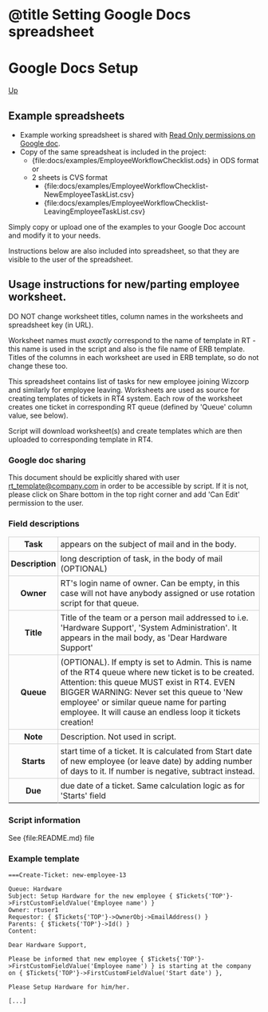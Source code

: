 # @title Setting Google Docs spreadsheet

Google Docs Setup
======================

[Up](CONFIG.md)


Example spreadsheets
----------------------

- Example working spreadsheet is shared with [Read Only permissions on Google doc](https://docs.google.com/spreadsheet/ccc?key=0Ap32LA9s6OPXdFZVVldyS0Y4QnpMUzhjRXB3UmtLZFE&usp=sharing). 
- Copy of the same spreadsheat is included in the project:
  - {file:docs/examples/EmployeeWorkflowChecklist.ods} in ODS format or
  - 2 sheets is CVS format
      - {file:docs/examples/EmployeeWorkflowChecklist-NewEmployeeTaskList.csv} 
      - {file:docs/examples/EmployeeWorkflowChecklist-LeavingEmployeeTaskList.csv} 

Simply copy or upload one of the examples to your Google Doc account and modify it to your needs.


Instructions below are also included into spreadsheet, so that they are visible to the user of the spreadsheet.

Usage instructions for new/parting employee worksheet. 
--------------------------------------------



DO NOT change worksheet titles, column names in the worksheets and spreadsheet key (in URL).

Worksheet names must *exactly* correspond to the name of template in RT - this name is used in the script and also is the file name of ERB template.
Titles of the columns in each worksheet are  used in ERB template, so do not change these too.


This spreadsheet contains list of tasks for new employee joining Wizcorp and similarly for employee leaving. 
Worksheets are used as source for creating templates of tickets in RT4 system. Each row of the worksheet creates one ticket in corresponding RT queue (defined by 'Queue' column value, see below).

Script will download worksheet(s) and create templates which are then uploaded to corresponding template in RT4. 


### Google doc sharing


This document should be explicitly shared with user rt_template@company.com in order to be accessible by script. If it is not, please click on Share bottom in the top right corner and add 'Can Edit' permission to the user.


### Field descriptions

<style type="text/css">
table, td,th { border-color: #CCC; border-style: solid; }
table { border-width: 0 0 1px 1px; border-spacing: 0; border-collapse: collapse; }
td, th { margin: 0; padding: 4px; border-width: 1px 1px 0 0; }
</style>

<table>
<tr><th> Task <td> appears on the subject of mail and in the body.
<tr><th> Description <td> long description of task, in the body of mail (OPTIONAL)
<tr><th> Owner   <td> RT's login name of owner. Can be empty, in this case will not have anybody assigned or use rotation script for that queue.
<tr><th> Title   <td> Title of the team or a person mail addressed to i.e. 'Hardware Support', 'System Administration'. It appears in the mail body, as 'Dear Hardware Support'
<tr><th> Queue <td> (OPTIONAL). If empty is set to Admin. This is name of the RT4 queue where new ticket is to be created. 
  Attention: this queue MUST exist in RT4. 
  EVEN BIGGER WARNING: Never set this queue to 'New employee' or similar queue name for parting employee. It will cause an endless loop it tickets creation!
<tr><th> Note <td> Description. Not used in script.
<tr><th> Starts<td>start time of a ticket. It is calculated from Start date of new employee (or leave date) by adding number of days to it. If number is negative, subtract instead.
<tr><th> Due<td>due date of a ticket. Same calculation logic as for 'Starts' field
</table>

### Script information


See {file:README.md} file



### Example template


```
===Create-Ticket: new-employee-13

Queue: Hardware
Subject: Setup Hardware for the new employee { $Tickets{'TOP'}->FirstCustomFieldValue('Employee name') }
Owner: rtuser1
Requestor: { $Tickets{'TOP'}->OwnerObj->EmailAddress() }
Parents: { $Tickets{'TOP'}->Id() }
Content:

Dear Hardware Support,

Please be informed that new employee { $Tickets{'TOP'}->FirstCustomFieldValue('Employee name') } is starting at the company on { $Tickets{'TOP'}->FirstCustomFieldValue('Start date') },

Please Setup Hardware for him/her.

[...]

```
